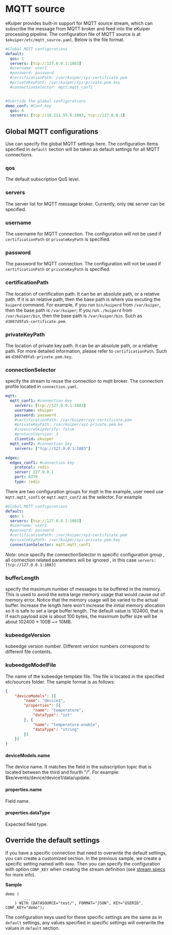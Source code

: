 # MQTT source 

eKuiper provides built-in support for MQTT source stream, which can subscribe the message from MQTT broker and feed into the eKuiper processing pipeline.  The configuration file of MQTT source is at ``$ekuiper/etc/mqtt_source.yaml``. Below is the file format.

```yaml
#Global MQTT configurations
default:
  qos: 1
  servers: [tcp://127.0.0.1:1883]
  #username: user1
  #password: password
  #certificationPath: /var/kuiper/xyz-certificate.pem
  #privateKeyPath: /var/kuiper/xyz-private.pem.key
  #connectionSelector: mqtt.mqtt_conf1


#Override the global configurations
demo_conf: #Conf_key
  qos: 0
  servers: [tcp://10.211.55.6:1883, tcp://127.0.0.1]

```

## Global MQTT configurations

Use can specify the global MQTT settings here. The configuration items specified in ``default`` section will be taken as default settings for all MQTT connections. 

### qos

The default subscription QoS level.

### servers

The server list for MQTT message broker. Currently, only ``ONE`` server can be specified.

### username

The username for MQTT connection. The configuration will not be used if ``certificationPath`` or ``privateKeyPath`` is specified.

### password

The password for MQTT connection. The configuration will not be used if ``certificationPath`` or ``privateKeyPath`` is specified.

### certificationPath

The location of certification path. It can be an absolute path, or a relative path. If it is an relative path, then the base path is where you excuting the ``kuiperd`` command. For example, if you run ``bin/kuiperd`` from ``/var/kuiper``, then the base path is ``/var/kuiper``; If you run ``./kuiperd`` from ``/var/kuiper/bin``, then the base path is ``/var/kuiper/bin``.  Such as  ``d3807d9fa5-certificate.pem``.

### privateKeyPath

The location of private key path. It can be an absolute path, or a relative path.  For more detailed information, please refer to ``certificationPath``. Such as ``d3807d9fa5-private.pem.key``.

### connectionSelector

specify the stream to reuse the connection to mqtt broker. The connection profile located in ``connection.yaml``.
```yaml
mqtt:
  mqtt_conf1: #connection key
    servers: [tcp://127.0.0.1:1883]
    username: ekuiper
    password: password
    #certificationPath: /var/kuiper/xyz-certificate.pem
    #privateKeyPath: /var/kuiper/xyz-private.pem.ke
    #insecureSkipVerify: false
    #protocolVersion: 3
    clientid: ekuiper
  mqtt_conf2: #connection key
    servers: ["tcp://127.0.0.1:1883"]

edgex:
  edgex_conf1: #connection key
    protocol: redis
    server: 127.0.0.1
    port: 6379
    type: redis
```
There are two configuration groups for mqtt in the example, user need use ``mqtt.mqtt_conf1`` or ``mqtt.mqtt_conf2`` as the selector.
For example
```yaml
#Global MQTT configurations
default:
  qos: 1
  servers: [tcp://127.0.0.1:1883]
  #username: user1
  #password: password
  #certificationPath: /var/kuiper/xyz-certificate.pem
  #privateKeyPath: /var/kuiper/xyz-private.pem.key
  connectionSelector: mqtt.mqtt_conf1
```
*Note*: once specify the connectionSelector in specific configuration group , all connection related parameters will be ignored , in this case ``servers: [tcp://127.0.0.1:1883]``

### bufferLength

specify the maximum number of messages to be buffered in the memory. This is used to avoid the extra large memory usage that would cause out of memory error. Notice that the memory usage will be varied to the actual buffer. Increase the length here won't increase the initial memory allocation so it is safe to set a large buffer length. The default value is 102400, that is if each payload size is about 100 bytes, the maximum buffer size will be about 102400 * 100B ~= 10MB.

### kubeedgeVersion

kubeedge version number. Different version numbers correspond to different file contents.

### kubeedgeModelFile

The name of the kubeedge template file. The file is located in the specified etc/sources folder. The sample format is as follows:

```json
{
	"deviceModels": [{
		"name": "device1",
		"properties": [{
			"name": "temperature",
			"dataType": "int"
		}, {
			"name": "temperature-enable",
			"dataType": "string"
		}]
	}]
}
```

#### deviceModels.name

The device name. It matches the field in the subscription topic that is located between the third and fourth "/". For example: $ke/events/device/device1/data/update.

#### properties.name

Field name.

#### properties.dataType

Expected field type.

## Override the default settings

If you have a specific connection that need to overwrite the default settings, you can create a customized section. In the previous sample, we create a specific setting named with ``demo``.  Then you can specify the configuration with option ``CONF_KEY`` when creating the stream definition (see [stream specs](../../sqls/streams.md) for more info).

**Sample**

```
demo (
		...
	) WITH (DATASOURCE="test/", FORMAT="JSON", KEY="USERID", CONF_KEY="demo");
```

The configuration keys used for these specific settings are the same as in ``default`` settings, any values specified in specific settings will overwrite the values in ``default`` section.
